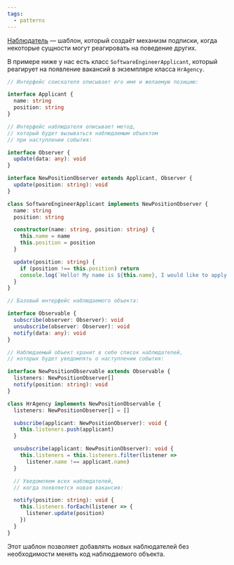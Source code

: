 ```yaml
---
tags:
  - patterns
---
```

[Наблюдатель](https://refactoring.guru/ru/design-patterns/observer) — шаблон, который создаёт механизм подписки, когда некоторые сущности могут реагировать на поведение других.

В примере ниже у нас есть класс `SoftwareEngineerApplicant`, который реагирует на появление вакансий в экземпляре класса `HrAgency`.

```ts
// Интерфейс соискателя описывает его имя и желаемую позицию:

interface Applicant {
  name: string
  position: string
}

// Интерфейс наблюдателя описывает метод,
// который будет вызываться наблюдаемым объектом
// при наступлении события:

interface Observer {
  update(data: any): void
}

interface NewPositionObserver extends Applicant, Observer {
  update(position: string): void
}

class SoftwareEngineerApplicant implements NewPositionObserver {
  name: string
  position: string

  constructor(name: string, position: string) {
    this.name = name
    this.position = position
  }

  update(position: string) {
    if (position !== this.position) return
    console.log(`Hello! My name is ${this.name}, I would like to apply to a ${position} position`)
  }
}

// Базовый интерфейс наблюдаемого объекта:

interface Observable {
  subscribe(observer: Observer): void
  unsubscribe(observer: Observer): void
  notify(data: any): void
}

// Наблюдаемый объект хранит в себе список наблюдателей,
// которых будет уведомлять о наступлении события:

interface NewPositionObservable extends Observable {
  listeners: NewPositionObserver[]
  notify(position: string): void
}

class HrAgency implements NewPositionObservable {
  listeners: NewPositionObserver[] = []

  subscribe(applicant: NewPositionObserver): void {
    this.listeners.push(applicant)
  }

  unsubscribe(applicant: NewPositionObserver): void {
    this.listeners = this.listeners.filter(listener =>
      listener.name !== applicant.name)
  }

  // Уведомляем всех наблюдателей,
  // когда появляется новая вакансия:

  notify(position: string): void {
    this.listeners.forEach(listener => {
      listener.update(position)
    })
  }
}
```

Этот шаблон позволяет добавлять новых наблюдателей без необходимости менять код наблюдаемого объекта.